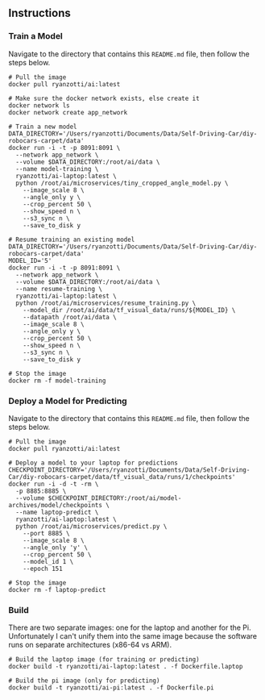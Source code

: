 ## Instructions



### Train a Model

Navigate to the directory that contains this `README.md` file, then follow the steps below.

	# Pull the image
	docker pull ryanzotti/ai:latest

	# Make sure the docker network exists, else create it
	docker network ls
	docker network create app_network

	# Train a new model
	DATA_DIRECTORY='/Users/ryanzotti/Documents/Data/Self-Driving-Car/diy-robocars-carpet/data'
	docker run -i -t -p 8091:8091 \
	  --network app_network \
	  --volume $DATA_DIRECTORY:/root/ai/data \
	  --name model-training \
	  ryanzotti/ai-laptop:latest \
	  python /root/ai/microservices/tiny_cropped_angle_model.py \
	    --image_scale 8 \
	    --angle_only y \
	    --crop_percent 50 \
	    --show_speed n \
	    --s3_sync n \
	    --save_to_disk y

	# Resume training an existing model
	DATA_DIRECTORY='/Users/ryanzotti/Documents/Data/Self-Driving-Car/diy-robocars-carpet/data'
	MODEL_ID='5'
	docker run -i -t -p 8091:8091 \
	  --network app_network \
	  --volume $DATA_DIRECTORY:/root/ai/data \
	  --name resume-training \
	  ryanzotti/ai-laptop:latest \
	  python /root/ai/microservices/resume_training.py \
	    --model_dir /root/ai/data/tf_visual_data/runs/${MODEL_ID} \
	    --datapath /root/ai/data \
	    --image_scale 8 \
	    --angle_only y \
	    --crop_percent 50 \
	    --show_speed n \
	    --s3_sync n \
	    --save_to_disk y

	# Stop the image
	docker rm -f model-training
	
### Deploy a Model for Predicting

Navigate to the directory that contains this `README.md` file, then follow the steps below.

	# Pull the image
	docker pull ryanzotti/ai:latest

	# Deploy a model to your laptop for predictions
	CHECKPOINT_DIRECTORY='/Users/ryanzotti/Documents/Data/Self-Driving-Car/diy-robocars-carpet/data/tf_visual_data/runs/1/checkpoints'
	docker run -i -d -t -rm \
	  -p 8885:8885 \
	  --volume $CHECKPOINT_DIRECTORY:/root/ai/model-archives/model/checkpoints \
	  --name laptop-predict \
	  ryanzotti/ai-laptop:latest \
	  python /root/ai/microservices/predict.py \
	    --port 8885 \
	    --image_scale 8 \
	    --angle_only 'y' \
	    --crop_percent 50 \
	    --model_id 1 \
	    --epoch 151

	# Stop the image
	docker rm -f laptop-predict

### Build

There are two separate images: one for the laptop and another for the Pi. Unfortunately I can't unify them into the same image because the software runs on separate architectures (x86-64 vs ARM).

	# Build the laptop image (for training or predicting)
	docker build -t ryanzotti/ai-laptop:latest . -f Dockerfile.laptop

	# Build the pi image (only for predicting)
	docker build -t ryanzotti/ai-pi:latest . -f Dockerfile.pi
